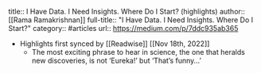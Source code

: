 title:: I Have Data. I Need Insights. Where Do I Start? (highlights)
author:: [[Rama Ramakrishnan]]
full-title:: "I Have Data. I Need Insights. Where Do I Start?"
category:: #articles
url:: https://medium.com/p/7ddc935ab365

- Highlights first synced by [[Readwise]] [[Nov 18th, 2022]]
	- The most exciting phrase to hear in science, the one that heralds new discoveries, is not ‘Eureka!’ but ‘That’s funny…’